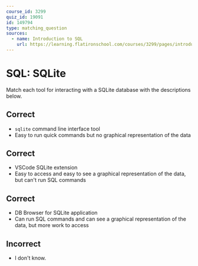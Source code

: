 ```yaml
---
course_id: 3299
quiz_id: 19091
id: 149794
type: matching_question
sources:
  - name: Introduction to SQL
    url: https://learning.flatironschool.com/courses/3299/pages/introduction-to-sql
---
```


# SQL: SQLite

Match each tool for interacting with a SQLite database with the descriptions
below.

## Correct

- `sqlite` command line interface tool
- Easy to run quick commands but no graphical representation of the data

## Correct

- VSCode SQLite extension
- Easy to access and easy to see a graphical representation of the data, but
  can't run SQL commands

## Correct

- DB Browser for SQLite application
- Can run SQL commands and can see a graphical representation of the data, but
  more work to access

## Incorrect

- I don't know.
